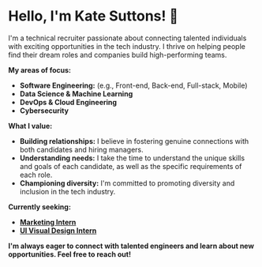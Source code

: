 # Hello, I'm Kate Suttons! 👋

I'm a technical recruiter passionate about connecting talented individuals with exciting opportunities in the tech industry. I thrive on helping people find their dream roles and companies build high-performing teams.

**My areas of focus:**

* **Software Engineering:**  (e.g., Front-end, Back-end, Full-stack, Mobile)
* **Data Science & Machine Learning**
* **DevOps & Cloud Engineering**
* **Cybersecurity**

**What I value:**

* **Building relationships:** I believe in fostering genuine connections with both candidates and hiring managers.
* **Understanding needs:** I take the time to understand the unique skills and goals of each candidate, as well as the specific requirements of each role.
* **Championing diversity:** I'm committed to promoting diversity and inclusion in the tech industry.

<!-- **Let's connect!**

* **LinkedIn:** [Your LinkedIn Profile URL]
* **Email:** [Your Professional Email Address] -->

**Currently seeking:**

* **[Marketing Intern](https://layer5.io/careers/digital-marketing-internship)** 
* **[UI Visual Design Intern](https://layer5.io/careers/ui-visual-designer-internship)**

**I'm always eager to connect with talented engineers and learn about new opportunities. Feel free to reach out!**

